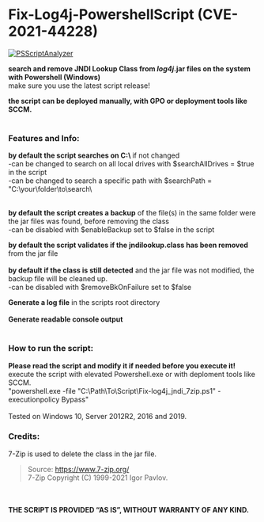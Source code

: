 # Fix-Log4j-PowershellScript (CVE-2021-44228)

[![PSScriptAnalyzer](https://github.com/sysadmin0815/Fix-Log4j-PowershellScript/actions/workflows/powershell-analysis.yml/badge.svg)](https://github.com/sysadmin0815/Fix-Log4j-PowershellScript/actions/workflows/powershell-analysis.yml)

<b>search and remove JNDI Lookup Class from *log4j*.jar files on the system with Powershell (Windows) </b> <br>
make sure you use the latest script release! <br>

<b>the script can be deployed manually, with GPO or deployment tools like SCCM.</b><br>
<br>
<h3> Features and Info:</h3>
<b> by default the script searches on C:\ </b> if not changed<br>
 -can be changed to search on all local drives with $searchAllDrives = $true in the script<br>
 -can be changed to search a specific path with $searchPath = "C:\your\folder\to\search\ <br><br>

<b>by default the script creates a backup</b> of the file(s) in the same folder were the jar files was found, before removing the class<br>
 -can be disabled with $enableBackup set to $false in the script<br>

<b>by default the script validates if the jndilookup.class has been removed</b> from the jar file <br> <br>
<b> by default if the class is still detected</b> and the jar file was not modified, the backup file will be cleaned up.<br>
 -can be disabled with $removeBkOnFailure set to $false<br>

<b>Generate a log file</b> in the scripts root directory <br><br>
<b>Generate readable console output</b> <br> <br> 

<h3> How to run the script:</h3>
<b> Please read the script and modify it if needed before you execute it!</b><br>
execute the script with elevated Powershell.exe or with deploment tools like SCCM.<br>
"powershell.exe -file "C:\Path\To\Script\Fix-log4j_jndi_7zip.ps1" -executionpolicy Bypass"
<br>
<br>
Tested on Windows 10, Server 2012R2, 2016 and 2019.<br>

<h3>Credits:</h3>

7-Zip is used to delete the class in the jar file.
>  Source: https://www.7-zip.org/ <br>
>  7-Zip Copyright (C) 1999-2021 Igor Pavlov.

<br>
<br>
<b>THE SCRIPT IS PROVIDED “AS IS”, WITHOUT WARRANTY OF ANY KIND.</b> <br>
